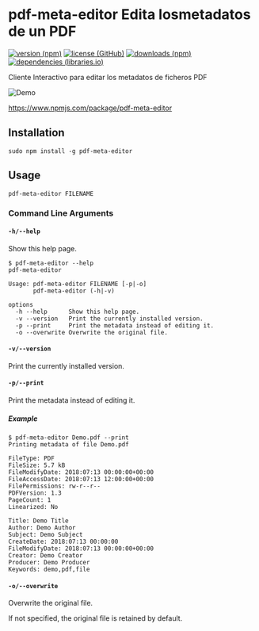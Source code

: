 # pdf-meta-editor Edita losmetadatos de un PDF

[![version (npm)](https://img.shields.io/npm/v/pdf-meta-editor.svg?style=flat-square)](https://www.npmjs.com/package/pdf-meta-editor)
[![license (GitHub)](https://img.shields.io/github/license/Scriptim/pdf-meta-editor.svg?longCache=true&style=flat-square)](https://github.com/Scriptim/pdf-meta-editor/blob/master/LICENSE.md)
[![downloads (npm)](https://img.shields.io/npm/dt/pdf-meta-editor.svg?style=flat-square)](https://www.npmjs.com/package/pdf-meta-editor)
[![dependencies (libraries.io)](https://img.shields.io/librariesio/release/npm/pdf-meta-editor.svg?style=flat-square)](https://libraries.io/npm/pdf-meta-editor)

Cliente Interactivo para editar los metadatos de ficheros PDF

![Demo](demo.gif "Demo")

<https://www.npmjs.com/package/pdf-meta-editor>

## Installation

    sudo npm install -g pdf-meta-editor

## Usage

    pdf-meta-editor FILENAME

### Command Line Arguments

#### `-h/--help`

Show this help page.

    $ pdf-meta-editor --help
    pdf-meta-editor

    Usage: pdf-meta-editor FILENAME [-p|-o]
           pdf-meta-editor (-h|-v)

    options
      -h --help      Show this help page.
      -v --version   Print the currently installed version.
      -p --print     Print the metadata instead of editing it.
      -o --overwrite Overwrite the original file.

#### `-v/--version`

Print the currently installed version.

#### `-p/--print`

Print the metadata instead of editing it.

##### Example

    $ pdf-meta-editor Demo.pdf --print
    Printing metadata of file Demo.pdf

    FileType: PDF
    FileSize: 5.7 kB
    FileModifyDate: 2018:07:13 00:00:00+00:00
    FileAccessDate: 2018:07:13 12:00:00+00:00
    FilePermissions: rw-r--r--
    PDFVersion: 1.3
    PageCount: 1
    Linearized: No

    Title: Demo Title
    Author: Demo Author
    Subject: Demo Subject
    CreateDate: 2018:07:13 00:00:00
    FileModifyDate: 2018:07:13 00:00:00+00:00
    Creator: Demo Creator
    Producer: Demo Producer
    Keywords: demo,pdf,file

#### `-o/--overwrite`

Overwrite the original file.

If not specified, the original file is retained by default.
